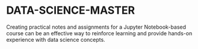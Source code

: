 # DATA-SCIENCE-MASTER
Creating practical notes and assignments for a Jupyter Notebook-based course can be an effective way to reinforce learning and provide hands-on experience with data science concepts.
